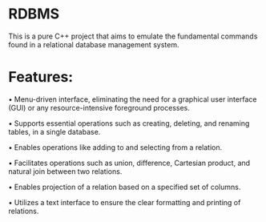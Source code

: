 # RDBMS

This is a pure C++ project that aims to emulate the fundamental commands found in a relational database management system.

# Features:

• Menu-driven interface, eliminating the need for a graphical user interface (GUI) or any resource-intensive foreground processes.

• Supports essential operations such as creating, deleting, and renaming tables, in a single database.

• Enables operations like adding to and selecting from a relation.

• Facilitates operations such as union, difference, Cartesian product, and natural join between two relations.

• Enables projection of a relation based on a specified set of columns.

• Utilizes a text interface to ensure the clear formatting and printing of relations.

